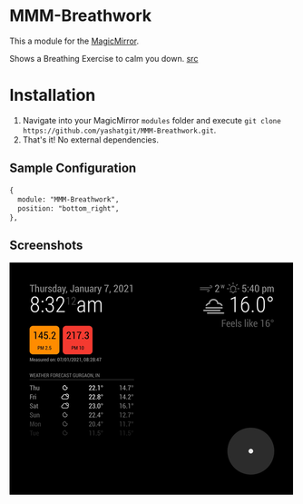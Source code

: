 # MMM-Breathwork

This a module for the [MagicMirror](https://github.com/MichMich/MagicMirror/tree/develop).

Shows a Breathing Exercise to calm you down. [src](https://pubmed.ncbi.nlm.nih.gov/24380741/)

# Installation

1. Navigate into your MagicMirror `modules` folder and execute
   `git clone https://github.com/yashatgit/MMM-Breathwork.git`.
2. That's it! No external dependencies.

## Sample Configuration

```
{
  module: "MMM-Breathwork",
  position: "bottom_right",
},
```

## Screenshots

![](screenshots/MMM-breathwork-screenshot.gif)
